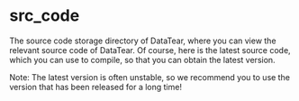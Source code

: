 # src_code

The source code storage directory of DataTear, where you can view the relevant source code of DataTear. Of course, here
is the latest source code, which you can use to compile, so that you can obtain the latest version.

Note: The latest version is often unstable, so we recommend you to use the version that has been released for a long
time!
